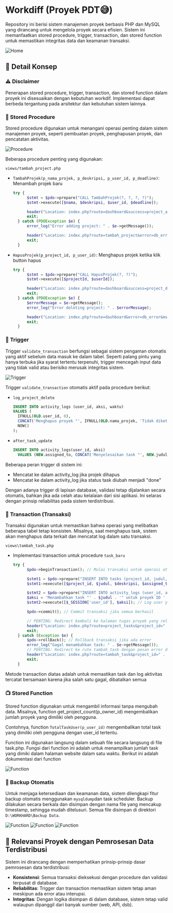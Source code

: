 # Workdiff (Proyek PDT😅)
Repository ini berisi sistem manajemen proyek berbasis PHP dan MySQL yang dirancang untuk mengelola proyek secara efisien. Sistem ini memanfaatkan stored procedure, trigger, transaction, dan stored function untuk memastikan integritas data dan keamanan transaksi.

![Home](assets/img/dashboard.png)

## 📌 Detail Konsep

### ⚠️ Disclaimer

Penerapan stored procedure, trigger, transaction, dan stored function dalam proyek ini disesuaikan dengan kebutuhan workdif. Implementasi dapat berbeda tergantung pada arsitektur dan kebutuhan sistem lainnya.

### 🧠 Stored Procedure 
Stored procedure digunakan untuk menangani operasi penting dalam sistem manajemen proyek, seperti pembuatan proyek, penghapusan proyek, dan pencatatan aktivitas.

![Procedure](assets/img/procedure.png)

Beberapa procedure penting yang digunakan:

`views/tambah_project.php`
* `TambahProjek(p_nama_projek, p_deskripsi, p_user_id, p_deadline)`: Menambah projek baru
  ```php
  try {
        $stmt = $pdo->prepare("CALL TambahProjek(?, ?, ?, ?)");
        $stmt->execute([$nama, $deskripsi, $user_id, $deadline]);

        header("Location: index.php?route=dashboard&success=project_added");
        exit;
    } catch (PDOException $e) {
        error_log("Error adding project: " . $e->getMessage());

        header("Location: index.php?route=tambah_project&error=db_error&msg=" . urlencode($e->getMessage()));
        exit;
    }
  ```
* `HapusProjek(p_project_id, p_user_id)`: Menghapus projek ketika klik button hapus
  ```php
  try {
        $stmt = $pdo->prepare("CALL HapusProjek(?, ?)");
        $stmt->execute([$projectId, $userId]);

        header("Location: index.php?route=dashboard&success=project_deleted");
        exit;
    } catch (PDOException $e) {
        $errorMessage = $e->getMessage();
        error_log("Error deleting project: " . $errorMessage);

        header("Location: index.php?route=dashboard&error=db_error&msg=" . urlencode($errorMessage));
        exit;
    }
  ```


### 🚨 Trigger
Trigger `validate_transaction` berfungsi sebagai sistem pengaman otomatis yang aktif sebelum data masuk ke dalam tabel. Seperti palang pintu yang hanya terbuka jika syarat tertentu terpenuhi, trigger mencegah input data yang tidak valid atau berisiko merusak integritas sistem.

![Trigger](assets/img/trigger.png)

Trigger `validate_transaction` otomatis aktif pada procedure berikut:
* `log_project_delete`
  ```sql
  INSERT INTO activity_logs (user_id, aksi, waktu)
  VALUES (
    IFNULL(OLD.user_id, 0),
    CONCAT('Menghapus proyek "', IFNULL(OLD.nama_projek, 'Tidak diketahui'), '" (ID: ', OLD.id, ')'),
    NOW()
  );
  ```
* `after_task_update`
  ```sql
  INSERT INTO activity_logs(user_id, aksi)
    VALUES (NEW.assigned_to, CONCAT('Menyelesaikan task "', NEW.judul, '"'));
  ```

Beberapa peran trigger di sistem ini:
* Mencatat ke dalam activity_log jika projek dihapus
* Mencatat ke dalam activity_log jika status task diubah menjadi "done"

Dengan adanya trigger di lapisan database, validasi tetap dijalankan secara otomatis, bahkan jika ada celah atau kelalaian dari sisi aplikasi. Ini selaras dengan prinsip reliabilitas pada sistem terdistribusi.

### 🔄 Transaction (Transaksi)
Transaksi digunakan untuk memastikan bahwa operasi yang melibatkan beberapa tabel tetap konsisten. Misalnya, saat menghapus task, sistem akan menghapus data terkait dan mencatat log dalam satu transaksi.

`views\tambah_task.php`
* Implementasi transaction untuk procedure `task_baru`
  ```php
  try {
        $pdo->beginTransaction(); // Mulai transaksi untuk operasi atomik

        $stmt1 = $pdo->prepare("INSERT INTO tasks (project_id, judul, deskripsi, assigned_to, status, deadline) VALUES (?, ?, ?, ?, ?, ?)");
        $stmt1->execute([$project_id, $judul, $deskripsi, $assigned_to, $status, $deadline]);

        $stmt2 = $pdo->prepare("INSERT INTO activity_logs (user_id, aksi) VALUES (?, ?)");
        $aksi = 'Menambahkan task "' . $judul . '" untuk proyek ID ' . $project_id;
        $stmt2->execute([$_SESSION['user_id'], $aksi]); // Log user yang membuat task

        $pdo->commit(); // Commit transaksi jika semua berhasil

        // PENTING: Redirect kembali ke halaman tugas proyek yang relevan melalui router
        header("Location: index.php?route=project_tasks&project_id=" . htmlspecialchars($project_id) . "&success=task_added");
        exit;
    } catch (Exception $e) {
        $pdo->rollBack(); // Rollback transaksi jika ada error
        error_log("Gagal menambahkan task: " . $e->getMessage());
        // PENTING: Redirect ke rute tambah_task dengan pesan error database
        header("Location: index.php?route=tambah_task&project_id=" . htmlspecialchars($project_id) . "&error=db_error&msg=" . urlencode($e->getMessage()));
        exit;
    }

  ```
Metode transaction diatas adalah untuk memastikan task dan log aktivitas tercatat bersamaan karena jika salah satu gagal, dibatalkan semua


### 📺 Stored Function 
Stored function digunakan untuk mengambil informasi tanpa mengubah data. Misalnya, function get_project_count(p_owner_id) mengembalikan jumlah proyek yang dimiliki oleh pengguna.

Contohnya, function  `TotalTaskUser(p_user_id)` mengembalikan total task yang dimiliki oleh pengguna dengan user_id tertentu.

Function ini digunakan langsung dalam sebuah file secara langsung di file task.php. Fungsi dari function ini adalah untuk menampilkan jumlah task yang dimiki dalam halaman website dalam satu waktu. Berikut ini adalah dokumentasi dari function

![Function](assets/img/function.png)



### 🔄 Backup Otomatis
Untuk menjaga ketersediaan dan keamanan data, sistem dilengkapi fitur backup otomatis menggunakan `mysqldump`dan task scheduler. Backup dilakukan secara berkala dan disimpan dengan nama file yang mencakup timestamp, sehingga mudah ditelusuri. Semua file disimpan di direktori `D:\WORKHARD\Backup Data`.

![Function](assets/img/taskScheduler.png)
![Function](assets/img/fileBackup.png)
![Function](assets/img/scriptbackup.png)
 

## 🧩 Relevansi Proyek dengan Pemrosesan Data Terdistribusi
Sistem ini dirancang dengan memperhatikan prinsip-prinsip dasar pemrosesan data terdistribusi:
* **Konsistensi**: Semua transaksi dieksekusi dengan procedure dan validasi terpusat di database.
* **Reliabilitas**: Trigger dan transaction memastikan sistem tetap aman meskipun ada error atau interupsi.
* **Integritas**: Dengan logika disimpan di dalam database, sistem tetap valid walaupun dipanggil dari banyak sumber (web, API, dsb).